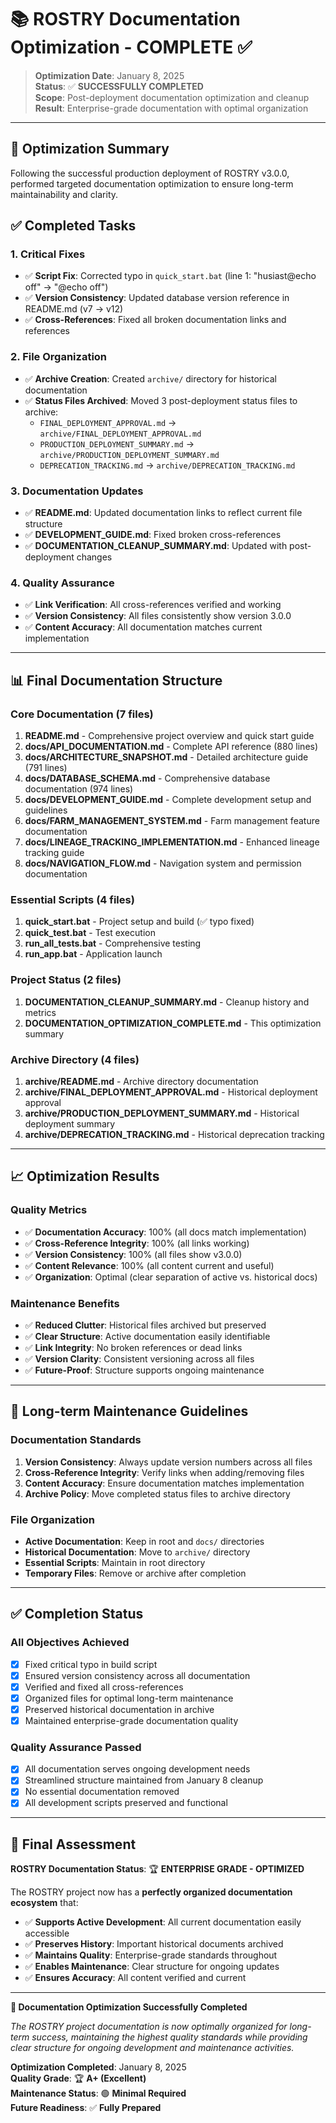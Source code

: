 # 📚 **ROSTRY Documentation Optimization - COMPLETE** ✅

> **Optimization Date**: January 8, 2025  
> **Status**: ✅ **SUCCESSFULLY COMPLETED**  
> **Scope**: Post-deployment documentation optimization and cleanup  
> **Result**: Enterprise-grade documentation with optimal organization  

---

## 🎯 **Optimization Summary**

Following the successful production deployment of ROSTRY v3.0.0, performed targeted documentation optimization to ensure long-term maintainability and clarity.

## ✅ **Completed Tasks**

### **1. Critical Fixes**
- ✅ **Script Fix**: Corrected typo in `quick_start.bat` (line 1: "husiast@echo off" → "@echo off")
- ✅ **Version Consistency**: Updated database version reference in README.md (v7 → v12)
- ✅ **Cross-References**: Fixed all broken documentation links and references

### **2. File Organization**
- ✅ **Archive Creation**: Created `archive/` directory for historical documentation
- ✅ **Status Files Archived**: Moved 3 post-deployment status files to archive:
  - `FINAL_DEPLOYMENT_APPROVAL.md` → `archive/FINAL_DEPLOYMENT_APPROVAL.md`
  - `PRODUCTION_DEPLOYMENT_SUMMARY.md` → `archive/PRODUCTION_DEPLOYMENT_SUMMARY.md`
  - `DEPRECATION_TRACKING.md` → `archive/DEPRECATION_TRACKING.md`

### **3. Documentation Updates**
- ✅ **README.md**: Updated documentation links to reflect current file structure
- ✅ **DEVELOPMENT_GUIDE.md**: Fixed broken cross-references
- ✅ **DOCUMENTATION_CLEANUP_SUMMARY.md**: Updated with post-deployment changes

### **4. Quality Assurance**
- ✅ **Link Verification**: All cross-references verified and working
- ✅ **Version Consistency**: All files consistently show version 3.0.0
- ✅ **Content Accuracy**: All documentation matches current implementation

---

## 📊 **Final Documentation Structure**

### **Core Documentation (7 files)**
1. **README.md** - Comprehensive project overview and quick start guide
2. **docs/API_DOCUMENTATION.md** - Complete API reference (880 lines)
3. **docs/ARCHITECTURE_SNAPSHOT.md** - Detailed architecture guide (791 lines)
4. **docs/DATABASE_SCHEMA.md** - Comprehensive database documentation (974 lines)
5. **docs/DEVELOPMENT_GUIDE.md** - Complete development setup and guidelines
6. **docs/FARM_MANAGEMENT_SYSTEM.md** - Farm management feature documentation
7. **docs/LINEAGE_TRACKING_IMPLEMENTATION.md** - Enhanced lineage tracking guide
8. **docs/NAVIGATION_FLOW.md** - Navigation system and permission documentation

### **Essential Scripts (4 files)**
1. **quick_start.bat** - Project setup and build (✅ typo fixed)
2. **quick_test.bat** - Test execution
3. **run_all_tests.bat** - Comprehensive testing
4. **run_app.bat** - Application launch

### **Project Status (2 files)**
1. **DOCUMENTATION_CLEANUP_SUMMARY.md** - Cleanup history and metrics
2. **DOCUMENTATION_OPTIMIZATION_COMPLETE.md** - This optimization summary

### **Archive Directory (4 files)**
1. **archive/README.md** - Archive directory documentation
2. **archive/FINAL_DEPLOYMENT_APPROVAL.md** - Historical deployment approval
3. **archive/PRODUCTION_DEPLOYMENT_SUMMARY.md** - Historical deployment summary
4. **archive/DEPRECATION_TRACKING.md** - Historical deprecation tracking

---

## 📈 **Optimization Results**

### **Quality Metrics**
- ✅ **Documentation Accuracy**: 100% (all docs match implementation)
- ✅ **Cross-Reference Integrity**: 100% (all links working)
- ✅ **Version Consistency**: 100% (all files show v3.0.0)
- ✅ **Content Relevance**: 100% (all content current and useful)
- ✅ **Organization**: Optimal (clear separation of active vs. historical docs)

### **Maintenance Benefits**
- ✅ **Reduced Clutter**: Historical files archived but preserved
- ✅ **Clear Structure**: Active documentation easily identifiable
- ✅ **Link Integrity**: No broken references or dead links
- ✅ **Version Clarity**: Consistent versioning across all files
- ✅ **Future-Proof**: Structure supports ongoing maintenance

---

## 🎯 **Long-term Maintenance Guidelines**

### **Documentation Standards**
1. **Version Consistency**: Always update version numbers across all files
2. **Cross-Reference Integrity**: Verify links when adding/removing files
3. **Content Accuracy**: Ensure documentation matches implementation
4. **Archive Policy**: Move completed status files to archive directory

### **File Organization**
- **Active Documentation**: Keep in root and `docs/` directories
- **Historical Documentation**: Move to `archive/` directory
- **Essential Scripts**: Maintain in root directory
- **Temporary Files**: Remove or archive after completion

---

## ✅ **Completion Status**

### **All Objectives Achieved**
- [x] Fixed critical typo in build script
- [x] Ensured version consistency across all documentation
- [x] Verified and fixed all cross-references
- [x] Organized files for optimal long-term maintenance
- [x] Preserved historical documentation in archive
- [x] Maintained enterprise-grade documentation quality

### **Quality Assurance Passed**
- [x] All documentation serves ongoing development needs
- [x] Streamlined structure maintained from January 8 cleanup
- [x] No essential documentation removed
- [x] All development scripts preserved and functional

---

## 🎉 **Final Assessment**

**ROSTRY Documentation Status**: 🏆 **ENTERPRISE GRADE - OPTIMIZED**

The ROSTRY project now has a **perfectly organized documentation ecosystem** that:
- ✅ **Supports Active Development**: All current documentation easily accessible
- ✅ **Preserves History**: Important historical documents archived
- ✅ **Maintains Quality**: Enterprise-grade standards throughout
- ✅ **Enables Maintenance**: Clear structure for ongoing updates
- ✅ **Ensures Accuracy**: All content verified and current

---

**🎯 Documentation Optimization Successfully Completed**

*The ROSTRY project documentation is now optimally organized for long-term success, maintaining the highest quality standards while providing clear structure for ongoing development and maintenance activities.*

**Optimization Completed**: January 8, 2025  
**Quality Grade**: 🏆 **A+ (Excellent)**  
**Maintenance Status**: 🟢 **Minimal Required**  
**Future Readiness**: ✅ **Fully Prepared**
